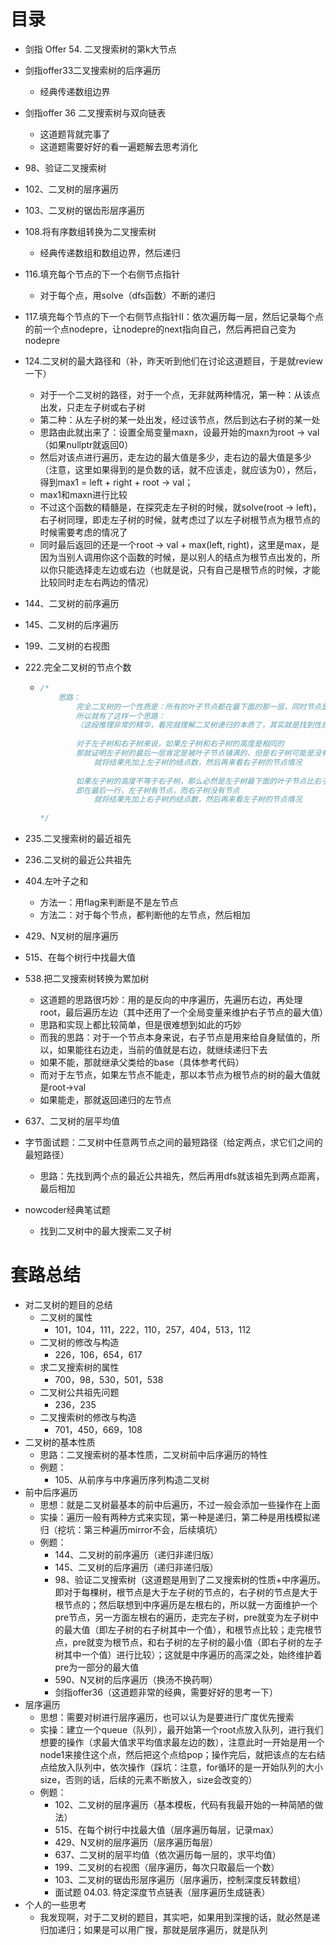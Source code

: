 # 目录

- 剑指 Offer 54. 二叉搜索树的第k大节点

- 剑指offer33二叉搜索树的后序遍历

  - 经典传递数组边界

- 剑指offer 36 二叉搜索树与双向链表

  - 这道题背就完事了
  - 这道题需要好好的看一遍题解去思考消化

- 98、验证二叉搜索树

- 102、二叉树的层序遍历

- 103、二叉树的锯齿形层序遍历

- 108.将有序数组转换为二叉搜索树

  - 经典传递数组和数组边界，然后递归

- 116.填充每个节点的下一个右侧节点指针

  - 对于每个点，用solve（dfs函数）不断的递归

- 117.填充每个节点的下一个右侧节点指针II：依次遍历每一层，然后记录每个点的前一个点nodepre，让nodepre的next指向自己，然后再把自己变为nodepre

- 124.二叉树的最大路径和（补，昨天听到他们在讨论这道题目，于是就review一下）

  - 对于一个二叉树的路径，对于一个点，无非就两种情况，第一种：从该点出发，只走左子树或右子树
  - 第二种：从左子树的某一处出发，经过该节点，然后到达右子树的某一处
  - 思路由此就出来了：设置全局变量maxn，设最开始的maxn为root -> val（如果nullptr就返回0）
  - 然后对该点进行遍历，走左边的最大值是多少，走右边的最大值是多少（注意，这里如果得到的是负数的话，就不应该走，就应该为0），然后，得到max1 = left + right + root -> val；
  - max1和maxn进行比较
  - 不过这个函数的精髓是，在探究走左子树的时候，就solve(root -> left)，右子树同理，即走左子树的时候，就考虑过了以左子树根节点为根节点的时候需要考虑的情况了
  - 同时最后返回的还是一个root -> val + max(left, right)，这里是max，是因为当别人调用你这个函数的时候，是以别人的结点为根节点出发的，所以你只能选择走左边或右边（也就是说，只有自己是根节点的时候，才能比较同时走左右两边的情况）

- 144、二叉树的前序遍历

- 145、二叉树的后序遍历

- 199、二叉树的右视图

- 222.完全二叉树的节点个数

  - ```cpp
    /*
    	思路：
            完全二叉树的一个性质是：所有的叶子节点都在最下面的那一层，同时节点是从左往右排列的
            所以就有了这样一个思路：
            （这段推理非常的精华，看完就理解二叉树递归的本质了，其实就是找到性质相同的子问题，然后用同一个函数不断的去求解）
            
            对于左子树和右子树来说，如果左子树和右子树的高度是相同的
            那就证明左子树的最后一层肯定是被叶子节点铺满的，但是右子树可能是没有被节点铺满的（也有可能被完全铺满）
                就将结果先加上左子树的结点数，然后再来看右子树的节点情况
            
            如果左子树的高度不等于右子树，那么必然是左子树最下面的叶子节点比右子树的叶子节点还要深入一层
            即在最后一行，左子树有节点，而右子树没有节点
                就将结果先加上右子树的结点数，然后再来看左子树的节点情况
        
    */
    ```

- 235.二叉搜索树的最近祖先

- 236.二叉树的最近公共祖先

- 404.左叶子之和

  - 方法一：用flag来判断是不是左节点
  - 方法二：对于每个节点，都判断他的左节点，然后相加

- 429、N叉树的层序遍历

- 515、在每个树行中找最大值

- 538.把二叉搜索树转换为累加树
  - 这道题的思路很巧妙：用的是反向的中序遍历，先遍历右边，再处理root，最后遍历左边（其中还用了一个全局变量来维护右子节点的最大值）
  - 思路和实现上都比较简单，但是很难想到如此的巧妙
  - 而我的思路：对于一个节点本身来说，右子节点是用来给自身赋值的，所以，如果能往右边走，当前的值就是右边，就继续递归下去
  - 如果不能，那就继承父类给的base（具体参考代码）
  - 而对于左节点，如果左节点不能走，那以本节点为根节点的树的最大值就是root->val
  - 如果能走，那就返回递归的左节点
  
- 637、二叉树的层平均值

- 字节面试题：二叉树中任意两节点之间的最短路径（给定两点，求它们之间的最短路径）
  - 思路：先找到两个点的最近公共祖先，然后再用dfs就该祖先到两点距离，最后相加
  
- nowcoder经典笔试题

  - 找到二叉树中的最大搜索二叉子树







# 套路总结

- 对二叉树的题目的总结
  - 二叉树的属性
    - 101，104，111，222，110，257，404，513，112
  - 二叉树的修改与构造
    - 226，106，654，617
  - 求二叉搜索树的属性
    - 700，98，530，501，538
  - 二叉树公共祖先问题
    - 236，235
  - 二叉搜索树的修改与构造
    - 701，450，669，108
- 二叉树的基本性质
  - 思路：二叉搜索树的基本性质，二叉树前中后序遍历的特性
  - 例题：
    - 105、从前序与中序遍历序列构造二叉树
- 前中后序遍历
  - 思想：就是二叉树最基本的前中后遍历，不过一般会添加一些操作在上面
  - 实操：遍历一般有两种方式来实现，第一种是递归，第二种是用栈模拟递归（挖坑：第三种遍历mirror不会，后续填坑）
  - 例题：
    - 144、二叉树的前序遍历（递归非递归版）
    - 145、二叉树的后序遍历（递归非递归版）
    - 98、验证二叉搜索树（这道题是用到了二叉搜索树的性质+中序遍历。即对于每棵树，根节点是大于左子树的节点的，右子树的节点是大于根节点的；然后联想到中序遍历是左根右的，所以就一方面维护一个pre节点，另一方面左根右的遍历，走完左子树，pre就变为左子树中的最大值（即左子树的右子树其中一个值），和根节点比较；走完根节点，pre就变为根节点，和右子树的左子树的最小值（即右子树的左子树其中一个值）进行比较）；这就是中序遍历的高深之处，始终维护着pre为一部分的最大值
    - 590、N叉树的后序遍历（换汤不换药啊）
    - 剑指offer36（这道题非常的经典，需要好好的思考一下）
- 层序遍历
  - 思想：需要对树进行层序遍历，也可以认为是要进行广度优先搜索
  - 实操：建立一个queue（队列），最开始第一个root点放入队列，进行我们想要的操作（求最大值求平均值求最左边的数），注意此时一开始是用一个node1来接住这个点，然后把这个点给pop；操作完后，就把该点的左右结点给放入队列中，依次操作（踩坑：注意，for循环的是一开始队列的大小size，否则的话，后续的元素不断放入，size会改变的）
  - 例题：
    - 102、二叉树的层序遍历（基本模板，代码有我最开始的一种简陋的做法）
    - 515、在每个树行中找最大值（层序遍历每层，记录max）
    - 429、N叉树的层序遍历（层序遍历每层）
    - 637、二叉树的层平均值（依次遍历每一层的，求平均值）
    - 199、二叉树的右视图（层序遍历，每次只取最后一个数）
    - 103、二叉树的锯齿形层序遍历（层序遍历，控制深度反转数组）
    - 面试题 04.03. 特定深度节点链表（层序遍历生成链表）
- 个人的一些思考
  - 我发现啊，对于二叉树的题目，其实吧，如果用到深搜的话，就必然是递归加递归；如果是可以用广搜，那就是层序遍历，就是队列

